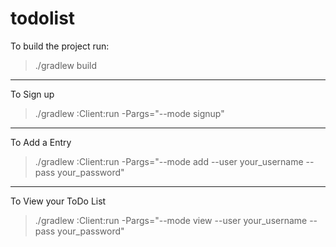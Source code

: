 todolist
========

To build the project run:

> ./gradlew build

---------------------------------

To Sign up

> ./gradlew :Client:run -Pargs="--mode signup"

---------------------------------

To Add a Entry 

> ./gradlew :Client:run -Pargs="--mode add --user your_username --pass your_password"

---------------------------------

To View your ToDo List

> ./gradlew :Client:run -Pargs="--mode view --user your_username --pass your_password"

